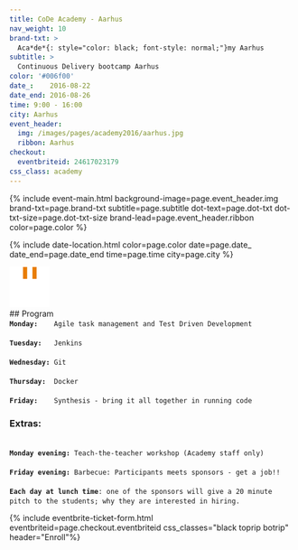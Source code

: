 ```yaml
---
title: CoDe Academy - Aarhus
nav_weight: 10
brand-txt: >
  Aca*de*{: style="color: black; font-style: normal;"}my Aarhus
subtitle: >
  Continuous Delivery bootcamp Aarhus
color: '#006f00'
date_:    2016-08-22
date_end: 2016-08-26
time: 9:00 - 16:00
city: Aarhus
event_header:
  img: /images/pages/academy2016/aarhus.jpg
  ribbon: Aarhus
checkout:
  eventbriteid: 24617023179
css_class: academy
---
```


{% include event-main.html
background-image=page.event_header.img
brand-txt=page.brand-txt
subtitle=page.subtitle
dot-text=page.dot-txt
dot-txt-size=page.dot-txt-size
brand-lead=page.event_header.ribbon
color=page.color %}

{% include date-location.html
color=page.color
date=page.date_
date_end=page.date_end
time=page.time
city=page.city %}

<div class="pullout" style="background: {{ page.color }}">
    <div class="image">
      <img src="/images/icons/icon-date.png" alt="Location">
    </div>
<div class="text" markdown="1">
## Program
<code>
<b>Monday:</b>&nbsp;&nbsp;&nbsp; Agile task management and Test Driven Development <br/>
<b>Tuesday:</b>&nbsp;&nbsp; Jenkins <br/>
<b>Wednesday:</b> Git <br/>
<b>Thursday:</b>&nbsp; Docker <br/>
<b>Friday:</b>&nbsp;&nbsp;&nbsp; Synthesis - bring it all together in running code&nbsp;
</code>

### Extras:
<code>
<b>Monday evening:</b> Teach-the-teacher workshop (Academy staff only)<br/>
<b>Friday evening:</b> Barbecue: Participants meets sponsors - get a job!!<br>
<b>Each day at lunch time</b>: one of the sponsors will give a 20 minute pitch to the students; why they are interested in hiring.&nbsp;
</code>
</div>
</div>


{% include eventbrite-ticket-form.html
eventbriteid=page.checkout.eventbriteid
css_classes="black toprip botrip"
header="Enroll"%}
